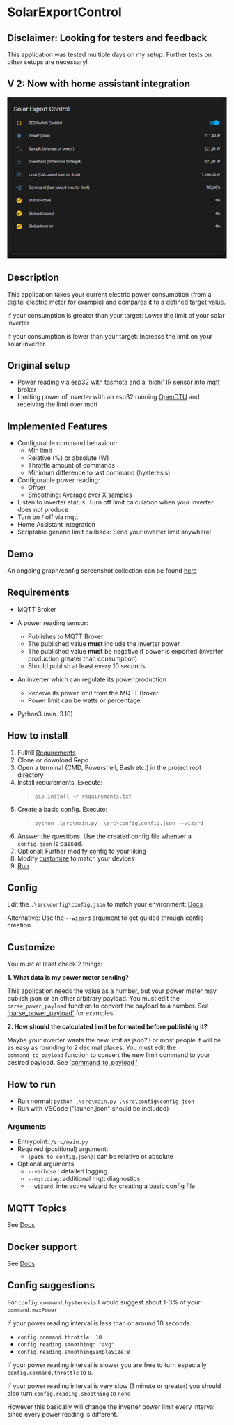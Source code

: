 # SolarExportControl

## Disclaimer: Looking for testers and feedback

This application was tested multiple days on my setup. Further tests on other setups are necessary!

## V 2: Now with home assistant integration

![Screenshot](./docs/screenshots/HomeAssistantIntegration_Basic.png)

## Description

This application takes your current electric power consumption (from a digital electric meter for example) and compares it to a defined target value.

If your consumption is greater than your target: Lower the limit of your solar inverter

If your consumption is lower than your target: Increase the limit on your solar inverter

## Original setup

- Power reading via esp32 with tasmota and a 'hichi' IR sensor into mqtt broker
- Limiting power of inverter with an esp32 running [OpenDTU](https://github.com/tbnobody/OpenDTU) and receiving the limit over mqtt

## Implemented Features

- Configurable command behaviour:
  - Min limit
  - Relative (%) or absolute (W)
  - Throttle amount of commands
  - Minimum difference to last command (hysteresis)
- Configurable power reading:
  - Offset
  - Smoothing: Average over X samples
- Listen to inverter status: Turn off limit calculation when your inverter does not produce
- Turn on / off via mqtt
- Home Assistant integration
- Scriptable generic limit callback: Send your inverter limit anywhere!

## Demo

An ongoing graph/config screenshot collection can be found [here](docs/Demo.md)

## Requirements

- MQTT Broker
- A power reading sensor:
  - Publishes to MQTT Broker
  - The published value **must** include the inverter power
  - The published value **must** be negative if power is exported (inverter production greater than consumption)
  - Should publish at least every 10 seconds

- An inverter which can regulate its power production
  - Receive its power limit from the MQTT Broker
  - Power limit can be watts or percentage

- Python3 (min. 3.10)

## How to install

1. Fullfill [Requirements](#requirements)
2. Clone or download Repo
3. Open a terminal (CMD, Powershell, Bash etc.) in the project root directory
4. Install requirements. Execute:
   > `pip install -r requirements.txt`
5. Create a basic config. Execute:
   > `python .\src\main.py .\src\config\config.json --wizard`
6. Answer the questions. Use the created config file whenver a `config.json` is passed.
7. Optional: Further modify [config](#config) to your liking
8. Modify [customize](#customize) to match your devices
9. [Run](#how-to-run)

## Config

Edit the `.\src\config\config.json` to match your environment: [Docs](/docs/Config.md)

Alternative: Use the `--wizard` argument to get guided through config creation

## Customize

You must at least check 2 things:

**1. What data is my power meter sending?**

This application needs the value as a number, but your power meter may publish json or an other arbitrary payload. You must edit the `parse_power_payload` function to convert the payload to a number. See ['parse_power_payload'](./docs/Customize.md#required-parse_power_payload) for examples.

**2. How should the calculated limit be formated before publishing it?**

Maybe your inverter wants the new limit as json? For most people it will be as easy as rounding to 2 decimal places. You must edit the `command_to_payload` function to convert the new limit command to your desired payload. See ['command_to_payload '](./docs/Customize.md#required-command_to_payload)

## How to run

- Run normal: `python .\src\main.py .\src\config\config.json`
- Run with VSCode ("launch.json" should be included)

### Arguments

- Entrypoint: `/src/main.py`
- Required (positional) argument:
  - `(path to config.json)`: can be relative or absolute
- Optional arguments:
  - `--verbose` : detailed logging
  - `--mqttdiag`: additional mqtt diagnostics
  - `--wizard`: interactive wizard for creating a basic config file

## MQTT Topics

See [Docs](/docs/Mqtt.md)

## Docker support

See [Docs](/docs/Docker.md)

## Config suggestions

For `config.command.hysteresis` I would suggest about 1-3% of your `command.maxPower`

If your power reading interval is less than or around 10 seconds:

- `config.command.throttle: 10`
- `config.reading.smoothing: "avg"`
- `config.reading.smoothingSampleSize:8`

If your power reading interval is slower you are free to turn especially `config.command.throttle` to `0`.

If your power reading interval is very slow (1 minute or greater) you should also turn `config.reading.smoothing` to `none`

However this basically will change the inverter power limit every interval since every power reading is different.

